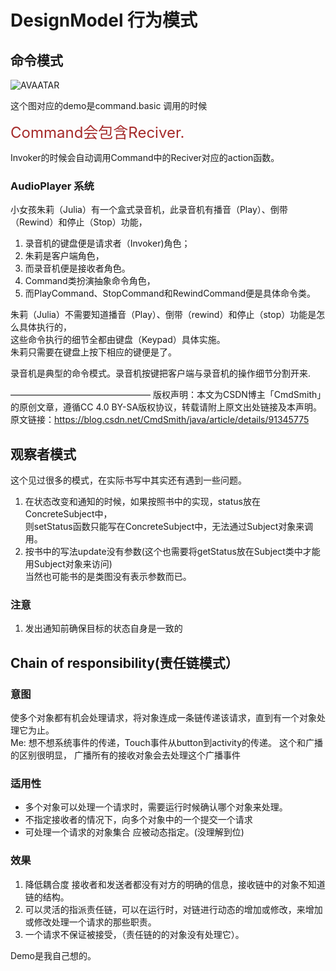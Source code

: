 # DesignModel 行为模式
## 命令模式

![AVAATAR](https://img-blog.csdnimg.cn/20190606104432132.png?x-oss-process=image/watermark,type_ZmFuZ3poZW5naGVpdGk,shadow_10,text_aHR0cHM6Ly9ibG9nLmNzZG4ubmV0L0NtZFNtaXRo,size_16,color_FFFFFF,t_70)

这个图对应的demo是command.basic 调用的时候

<font color=#A52A2A size=5 >Command会包含Reciver.</font>

Invoker的时候会自动调用Command中的Reciver对应的action函数。

### AudioPlayer 系统

小女孩朱莉（Julia）有一个盒式录音机，此录音机有播音（Play）、倒带（Rewind）和停止（Stop）功能，<br>
1. 录音机的键盘便是请求者（Invoker)角色；
2. 朱莉是客户端角色，
3. 而录音机便是接收者角色。
4. Command类扮演抽象命令角色，
5. 而PlayCommand、StopCommand和RewindCommand便是具体命令类。

朱莉（Julia）不需要知道播音（Play）、倒带（rewind）和停止（stop）功能是怎么具体执行的，<br>
这些命令执行的细节全都由键盘（Keypad）具体实施。<br>
朱莉只需要在键盘上按下相应的键便是了。<br>

录音机是典型的命令模式。录音机按键把客户端与录音机的操作细节分割开来.<br>

————————————————
版权声明：本文为CSDN博主「CmdSmith」的原创文章，遵循CC 4.0 BY-SA版权协议，转载请附上原文出处链接及本声明。
原文链接：https://blog.csdn.net/CmdSmith/java/article/details/91345775



## 观察者模式
这个见过很多的模式，在实际书写中其实还有遇到一些问题。<br>
1. 在状态改变和通知的时候，如果按照书中的实现，status放在ConcreteSubject中，<br>
则setStatus函数只能写在ConcreteSubject中，无法通过Subject对象来调用。<br>
2. 按书中的写法update没有参数(这个也需要将getStatus放在Subject类中才能用Subject对象来访问)<br>
当然也可能书的是类图没有表示参数而已。

### 注意
1. 发出通知前确保目标的状态自身是一致的

## Chain of responsibility(责任链模式）
### 意图

使多个对象都有机会处理请求，将对象连成一条链传递该请求，直到有一个对象处理它为止。<br>
Me: 想不想系统事件的传递，Touch事件从button到activity的传递。 这个和广播的区别很明显，
广播所有的接收对象会去处理这个广播事件<br>

### 适用性

* 多个对象可以处理一个请求时，需要运行时候确认哪个对象来处理。<br>
* 不指定接收者的情况下，向多个对象中的一个提交一个请求<br>
* 可处理一个请求的对象集合 应被动态指定。(没理解到位)<br>

### 效果
1. 降低耦合度
接收者和发送者都没有对方的明确的信息，接收链中的对象不知道链的结构。
2. 可以灵活的指派责任链，可以在运行时，对链进行动态的增加或修改，来增加或修改处理一个请求的那些职责。
3. 一个请求不保证被接受，（责任链的的对象没有处理它）。

Demo是我自己想的。




